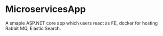 # MicroservicesApp
A smaple ASP.NET core app which users react as FE, docker for hosting Rabbit MQ, Elastic Search.
